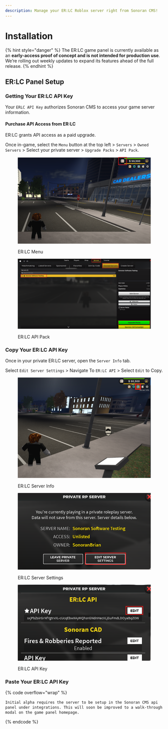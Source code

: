```yaml
---
description: Manage your ER:LC Roblox server right from Sonoran CMS!
---
```


# Installation

{% hint style="danger" %}
The ER:LC game panel is currently available as an **early-access proof of concept and is not intended for production use**. We’re rolling out weekly updates to expand its features ahead of the full release.
{% endhint %}

## ER:LC Panel Setup

### Getting Your ER:LC API Key

Your `ERLC API Key` authorizes Sonoran CMS to access your game server information.

#### Purchase API Access from ER:LC

ER:LC grants API access as a paid upgrade.

Once in-game, select the `Menu` button at the top left > `Servers` > `Owned Servers` > Select your private server > `Upgrade Packs` > `API Pack`.

<div><figure><img src="../../.gitbook/assets/image (1).png" alt=""><figcaption><p>ER:LC Menu</p></figcaption></figure> <figure><img src="../../.gitbook/assets/image.png" alt=""><figcaption><p>ER:LC API Pack</p></figcaption></figure></div>

### Copy Your ER:LC API Key

Once in your private ER:LC server, open the `Server Info` tab.

Select `Edit Server Settings` > Navigate To `ER:LC API` > Select `Edit` to Copy.

<div><figure><img src="../../.gitbook/assets/image (62).png" alt=""><figcaption><p>ER:LC Server Info</p></figcaption></figure> <figure><img src="../../.gitbook/assets/image (63).png" alt=""><figcaption><p>ER:LC Server Settings</p></figcaption></figure> <figure><img src="../../.gitbook/assets/image (64).png" alt=""><figcaption><p>ER:LC API Key</p></figcaption></figure></div>

### Paste Your ER:LC API Key

{% code overflow="wrap" %}
```
Initial alpha requires the server to be setup in the Sonoran CMS api panel under integrations. This will soon be improved to a walk-through modal on the game panel homepage.
```
{% endcode %}

